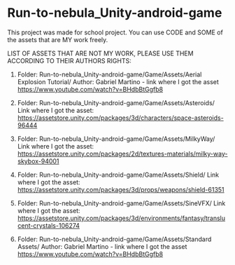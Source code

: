 # Run-to-nebula_Unity-android-game

This project was made for school project. You can use CODE and SOME of the assets that are MY work freely.


LIST OF ASSETS THAT ARE NOT MY WORK, PLEASE USE THEM ACCORDING TO THEIR AUTHORS RIGHTS:

1. Folder: Run-to-nebula_Unity-android-game/Game/Assets/Aerial Explosion Tutorial/
    Author: Gabriel Martino - link where I got the asset https://www.youtube.com/watch?v=BHdbBtGgfb8
    
2. Folder: Run-to-nebula_Unity-android-game/Game/Assets/Asteroids/
    Link where I got the asset: https://assetstore.unity.com/packages/3d/characters/space-asteroids-96444

3. Folder: Run-to-nebula_Unity-android-game/Game/Assets/MilkyWay/ 
    Link where I got the asset: https://assetstore.unity.com/packages/2d/textures-materials/milky-way-skybox-94001
    
4. Folder: Run-to-nebula_Unity-android-game/Game/Assets/Shield/
    Link where I got the asset: https://assetstore.unity.com/packages/3d/props/weapons/shield-61351
    
5. Folder: Run-to-nebula_Unity-android-game/Game/Assets/SineVFX/
    Link where I got the asset: https://assetstore.unity.com/packages/3d/environments/fantasy/translucent-crystals-106274

6. Folder: Run-to-nebula_Unity-android-game/Game/Assets/Standard Assets/
    Author: Gabriel Martino - link where I got the asset https://www.youtube.com/watch?v=BHdbBtGgfb8
    
